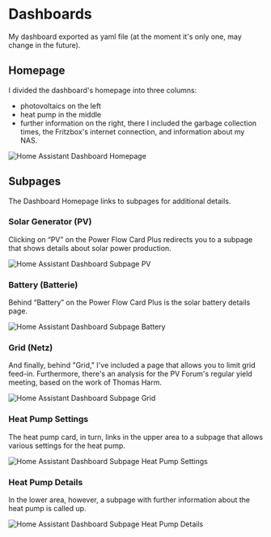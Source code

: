 # Dashboards

My dashboard exported as yaml file (at the moment it's only one, may change in the future).

## Homepage

I divided the dashboard's homepage into three columns:

- photovoltaics on the left
- heat pump in the middle
- further information on the right, there I included the garbage collection times, the Fritzbox's internet connection, and information about my NAS.

![Home Assistant Dashboard Homepage](https://www.knightsoft-net.de/pics/ha_dashboard_overview.avif)

## Subpages

The Dashboard Homepage links to subpages for additional details.

### Solar Generator (PV)

Clicking on “PV” on the Power Flow Card Plus redirects you to a subpage that shows details about solar power production.

![Home Assistant Dashboard Subpage PV](https://www.knightsoft-net.de/pics/ha_dashboard_solar_generator.avif)

### Battery (Batterie)

Behind “Battery” on the Power Flow Card Plus is the solar battery details page.

![Home Assistant Dashboard Subpage Battery](https://www.knightsoft-net.de/pics/ha_dashboard_solar_battery.avif)

### Grid (Netz)

And finally, behind "Grid," I've included a page that allows you to limit grid feed-in. Furthermore, there's an analysis
for the PV Forum's regular yield meeting, based on the work of Thomas Harm.

![Home Assistant Dashboard Subpage Grid](https://www.knightsoft-net.de/pics/ha_dashboard_solar_grid.avif)

### Heat Pump Settings

The heat pump card, in turn, links in the upper area to a subpage that allows various settings for the heat pump.

![Home Assistant Dashboard Subpage Heat Pump Settings](https://www.knightsoft-net.de/pics/ha_dashboard_heat_pump_settings.avif)

### Heat Pump Details

In the lower area, however, a subpage with further information about the heat pump is called up.

![Home Assistant Dashboard Subpage Heat Pump Details](https://www.knightsoft-net.de/pics/ha_dashboard_heat_pump_info.avif)
